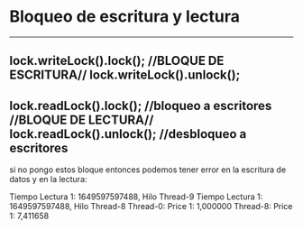 # Bloqueo de escritura y lectura 
---
lock.writeLock().lock();
//BLOQUE DE ESCRITURA//
lock.writeLock().unlock();
---
lock.readLock().lock(); //bloqueo a escritores
//BLOQUE DE LECTURA//
lock.readLock().unlock(); //desbloqueo a escritores
---
si no pongo estos bloque entonces podemos tener error en la escritura de datos y en la lectura:

Tiempo Lectura 1: 1649597597488, Hilo Thread-9
Tiempo Lectura 1: 1649597597488, Hilo Thread-8
Thread-0: Price 1: 1,000000 
Thread-8: Price 1: 7,411658 

